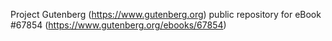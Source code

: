 Project Gutenberg (https://www.gutenberg.org) public repository for
eBook #67854 (https://www.gutenberg.org/ebooks/67854)
